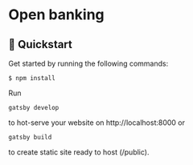 # Open banking

## 🚀 Quickstart

Get started by running the following commands:

```
$ npm install
```

Run

```text
gatsby develop
```

to hot-serve your website on http://localhost:8000 or

```text
gatsby build
```

to create static site ready to host (/public).

